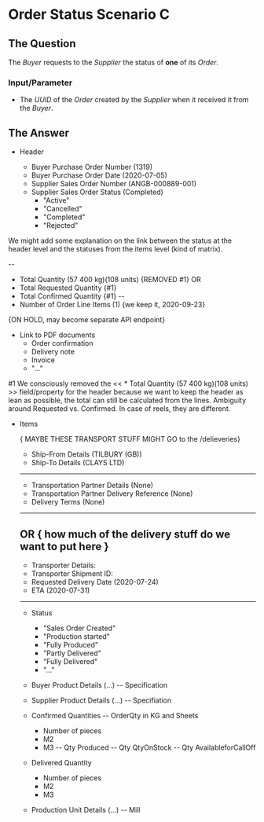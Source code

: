 # Order Status Scenario C

## The Question

The _Buyer_ requests to the _Supplier_ the status of **one** of its _Order_.

### Input/Parameter

* The _UUID_ of the _Order_ created by the _Supplier_ when it received it from the _Buyer_.

## The Answer

* Header

  * Buyer Purchase Order Number (1319)
  * Buyer Purchase Order Date (2020-07-05)
  * Supplier Sales Order Number (ANGB-000889-001)
  * Supplier Sales Order Status (Completed)
    * "Active"
    * "Cancelled"
    * "Completed"
    * "Rejected"

We might add some explanation on the link between the status at the header level and the statuses from the items level (kind of matrix).

  --
  * Total Quantity (57 400 kg)(108 units) {REMOVED #1}
  OR
  * Total Requested Quantity {#1}
  * Total Confirmed Quantity {#1}
  --
  * Number of Order Line Items (1) {we keep it, 2020-09-23}
  
  {ON HOLD, may become separate API endpoint}
  * Link to PDF documents
    * Order confirmation
    * Delivery note
    * Invoice
    * "..."

#1 We consciously removed the << * Total Quantity (57 400 kg)(108 units) >> field/property for the header because we want to keep the header as lean as possible, the total can still be calculated from the lines. Ambiguity around Requested vs. Confirmed. In case of reels, they are different.

* Items

  { MAYBE THESE TRANSPORT STUFF MIGHT GO to the /delieveries}
  * Ship-From Details (TILBURY (GB))
  * Ship-To Details (CLAYS LTD)
  ---
  * Transportation Partner Details (None)
  * Transportation Partner Delivery Reference (None)
  * Delivery Terms (None)
  ---
  OR { how much of the delivery stuff do we want to put here }
  ---
  * Transporter Details:
  * Transporter Shipment ID:
  * Requested Delivery Date (2020-07-24)
  * ETA (2020-07-31)
  ---
  * Status
    * "Sales Order Created"
    * "Production started"
    * "Fully Produced"
    * "Partly Delivered"
    * "Fully Delivered"
    * "..."
  * Buyer Product Details (...) -- Specification
  * Supplier Product Details (...) -- Specifiation
  * Confirmed Quantities -- OrderQty in KG and Sheets
    * Number of pieces
    * M2
    * M3
-- Qty Produced
-- Qty QtyOnStock
-- Qty AvailableforCallOff
  * Delivered Quantity
    * Number of pieces
    * M2
    * M3
  
  * Production Unit Details (...) -- Mill
